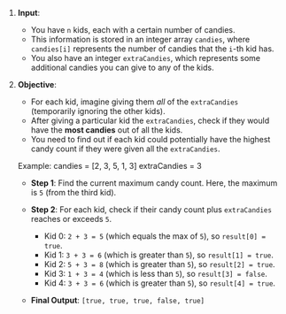 1. **Input**:
   - You have `n` kids, each with a certain number of candies.
   - This information is stored in an integer array `candies`, where `candies[i]` represents the number of candies that the `i`-th kid has.
   - You also have an integer `extraCandies`, which represents some additional candies you can give to any of the kids.

2. **Objective**:
   - For each kid, imagine giving them *all* of the `extraCandies` (temporarily ignoring the other kids).
   - After giving a particular kid the `extraCandies`, check if they would have the **most candies** out of all the kids. 
   - You need to find out if each kid could potentially have the highest candy count if they were given all the `extraCandies`.
    
   Example:
      candies = [2, 3, 5, 1, 3]
      extraCandies = 3

   - **Step 1**: Find the current maximum candy count. Here, the maximum is `5` (from the third kid).
   - **Step 2**: For each kid, check if their candy count plus `extraCandies` reaches or exceeds `5`.

     - Kid 0: `2 + 3 = 5` (which equals the max of `5`), so `result[0] = true`.
     - Kid 1: `3 + 3 = 6` (which is greater than `5`), so `result[1] = true`.
     - Kid 2: `5 + 3 = 8` (which is greater than `5`), so `result[2] = true`.
     - Kid 3: `1 + 3 = 4` (which is less than `5`), so `result[3] = false`.
     - Kid 4: `3 + 3 = 6` (which is greater than `5`), so `result[4] = true`.

   - **Final Output**: `[true, true, true, false, true]`
